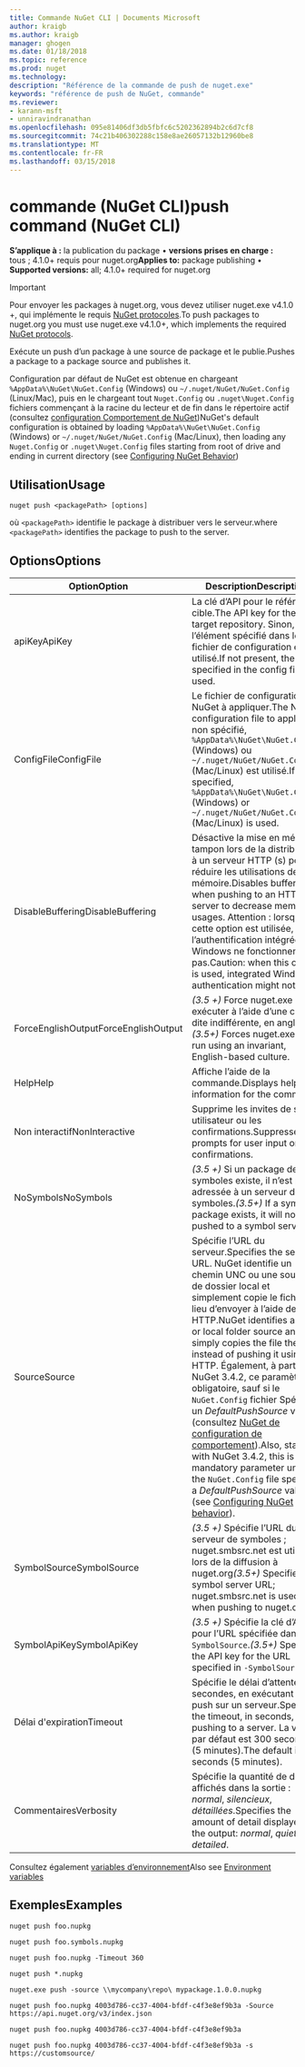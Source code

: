 ```yaml
---
title: Commande NuGet CLI | Documents Microsoft
author: kraigb
ms.author: kraigb
manager: ghogen
ms.date: 01/18/2018
ms.topic: reference
ms.prod: nuget
ms.technology: 
description: "Référence de la commande de push de nuget.exe"
keywords: "référence de push de NuGet, commande"
ms.reviewer:
- karann-msft
- unniravindranathan
ms.openlocfilehash: 095e81406df3db5fbfc6c5202362894b2c6d7cf8
ms.sourcegitcommit: 74c21b406302288c158e8ae26057132b12960be8
ms.translationtype: MT
ms.contentlocale: fr-FR
ms.lasthandoff: 03/15/2018
---
```

# <a name="push-command-nuget-cli"></a><span data-ttu-id="567d3-104">commande (NuGet CLI)</span><span class="sxs-lookup"><span data-stu-id="567d3-104">push command (NuGet CLI)</span></span>

<span data-ttu-id="567d3-105">**S’applique à :** la publication du package &bullet; **versions prises en charge :** tous ; 4.1.0+ requis pour nuget.org</span><span class="sxs-lookup"><span data-stu-id="567d3-105">**Applies to:** package publishing &bullet; **Supported versions:** all; 4.1.0+ required for nuget.org</span></span>

> [!Important]
> <span data-ttu-id="567d3-106">Pour envoyer les packages à nuget.org, vous devez utiliser nuget.exe v4.1.0 +, qui implémente le requis [NuGet protocoles](../api/nuget-protocols.md).</span><span class="sxs-lookup"><span data-stu-id="567d3-106">To push packages to nuget.org you must use nuget.exe v4.1.0+, which implements the required [NuGet protocols](../api/nuget-protocols.md).</span></span>

<span data-ttu-id="567d3-107">Exécute un push d’un package à une source de package et le publie.</span><span class="sxs-lookup"><span data-stu-id="567d3-107">Pushes a package to a package source and publishes it.</span></span>

<span data-ttu-id="567d3-108">Configuration par défaut de NuGet est obtenue en chargeant `%AppData%\NuGet\NuGet.Config` (Windows) ou `~/.nuget/NuGet/NuGet.Config` (Linux/Mac), puis en le chargeant tout `Nuget.Config` ou `.nuget\Nuget.Config` fichiers commençant à la racine du lecteur et de fin dans le répertoire actif (consultez [configuration Comportement de NuGet](../consume-packages/configuring-nuget-behavior.md))</span><span class="sxs-lookup"><span data-stu-id="567d3-108">NuGet's default configuration is obtained by loading `%AppData%\NuGet\NuGet.Config` (Windows) or `~/.nuget/NuGet/NuGet.Config` (Mac/Linux), then loading any `Nuget.Config` or `.nuget\Nuget.Config` files starting from root of drive and ending in current directory (see [Configuring NuGet Behavior](../consume-packages/configuring-nuget-behavior.md))</span></span>

## <a name="usage"></a><span data-ttu-id="567d3-109">Utilisation</span><span class="sxs-lookup"><span data-stu-id="567d3-109">Usage</span></span>

```cli
nuget push <packagePath> [options]
```

<span data-ttu-id="567d3-110">où `<packagePath>` identifie le package à distribuer vers le serveur.</span><span class="sxs-lookup"><span data-stu-id="567d3-110">where `<packagePath>` identifies the package to push to the server.</span></span>

## <a name="options"></a><span data-ttu-id="567d3-111">Options</span><span class="sxs-lookup"><span data-stu-id="567d3-111">Options</span></span>

| <span data-ttu-id="567d3-112">Option</span><span class="sxs-lookup"><span data-stu-id="567d3-112">Option</span></span> | <span data-ttu-id="567d3-113">Description</span><span class="sxs-lookup"><span data-stu-id="567d3-113">Description</span></span> |
| --- | --- |
| <span data-ttu-id="567d3-114">apiKey</span><span class="sxs-lookup"><span data-stu-id="567d3-114">ApiKey</span></span> | <span data-ttu-id="567d3-115">La clé d’API pour le référentiel cible.</span><span class="sxs-lookup"><span data-stu-id="567d3-115">The API key for the target repository.</span></span> <span data-ttu-id="567d3-116">Sinon, l’élément spécifié dans le fichier de configuration est utilisé.</span><span class="sxs-lookup"><span data-stu-id="567d3-116">If not present,  the one specified in the config file is used.</span></span> |
| <span data-ttu-id="567d3-117">ConfigFile</span><span class="sxs-lookup"><span data-stu-id="567d3-117">ConfigFile</span></span> | <span data-ttu-id="567d3-118">Le fichier de configuration NuGet à appliquer.</span><span class="sxs-lookup"><span data-stu-id="567d3-118">The NuGet configuration file to apply.</span></span> <span data-ttu-id="567d3-119">Si non spécifié, `%AppData%\NuGet\NuGet.Config` (Windows) ou `~/.nuget/NuGet/NuGet.Config` (Mac/Linux) est utilisé.</span><span class="sxs-lookup"><span data-stu-id="567d3-119">If not specified, `%AppData%\NuGet\NuGet.Config` (Windows) or `~/.nuget/NuGet/NuGet.Config` (Mac/Linux) is used.</span></span>|
| <span data-ttu-id="567d3-120">DisableBuffering</span><span class="sxs-lookup"><span data-stu-id="567d3-120">DisableBuffering</span></span> | <span data-ttu-id="567d3-121">Désactive la mise en mémoire tampon lors de la distribution à un serveur HTTP (s) pour réduire les utilisations de la mémoire.</span><span class="sxs-lookup"><span data-stu-id="567d3-121">Disables buffering when pushing to an HTTP(s) server to decrease memory usages.</span></span> <span data-ttu-id="567d3-122">Attention : lorsque cette option est utilisée, l’authentification intégrée de Windows ne fonctionnent pas.</span><span class="sxs-lookup"><span data-stu-id="567d3-122">Caution: when this option is used, integrated Windows authentication might not work.</span></span> |
| <span data-ttu-id="567d3-123">ForceEnglishOutput</span><span class="sxs-lookup"><span data-stu-id="567d3-123">ForceEnglishOutput</span></span> | <span data-ttu-id="567d3-124">*(3.5 +)*  Force nuget.exe pour exécuter à l’aide d’une culture dite indifférente, en anglais.</span><span class="sxs-lookup"><span data-stu-id="567d3-124">*(3.5+)* Forces nuget.exe to run using an invariant, English-based culture.</span></span> |
| <span data-ttu-id="567d3-125">Help</span><span class="sxs-lookup"><span data-stu-id="567d3-125">Help</span></span> | <span data-ttu-id="567d3-126">Affiche l’aide de la commande.</span><span class="sxs-lookup"><span data-stu-id="567d3-126">Displays help information for the command.</span></span> |
| <span data-ttu-id="567d3-127">Non interactif</span><span class="sxs-lookup"><span data-stu-id="567d3-127">NonInteractive</span></span> | <span data-ttu-id="567d3-128">Supprime les invites de saisie utilisateur ou les confirmations.</span><span class="sxs-lookup"><span data-stu-id="567d3-128">Suppresses prompts for user input or confirmations.</span></span> |
| <span data-ttu-id="567d3-129">NoSymbols</span><span class="sxs-lookup"><span data-stu-id="567d3-129">NoSymbols</span></span> | <span data-ttu-id="567d3-130">*(3.5 +)*  Si un package de symboles existe, il n’est pas adressée à un serveur de symboles.</span><span class="sxs-lookup"><span data-stu-id="567d3-130">*(3.5+)* If a symbols package exists, it will not be pushed to a symbol server.</span></span> |
| <span data-ttu-id="567d3-131">Source</span><span class="sxs-lookup"><span data-stu-id="567d3-131">Source</span></span> | <span data-ttu-id="567d3-132">Spécifie l’URL du serveur.</span><span class="sxs-lookup"><span data-stu-id="567d3-132">Specifies the server URL.</span></span> <span data-ttu-id="567d3-133">NuGet identifie un chemin UNC ou une source de dossier local et simplement copie le fichier au lieu d’envoyer à l’aide de HTTP.</span><span class="sxs-lookup"><span data-stu-id="567d3-133">NuGet identifies a UNC or local folder source and simply copies the file there instead of pushing it using HTTP.</span></span>  <span data-ttu-id="567d3-134">Également, à partir de NuGet 3.4.2, ce paramètre est obligatoire, sauf si le `NuGet.Config` fichier Spécifie un *DefaultPushSource* valeur (consultez [NuGet de configuration de comportement](../consume-packages/configuring-nuget-behavior.md)).</span><span class="sxs-lookup"><span data-stu-id="567d3-134">Also, starting with NuGet 3.4.2, this is a mandatory parameter unless the `NuGet.Config` file specifies a *DefaultPushSource* value (see [Configuring NuGet behavior](../consume-packages/configuring-nuget-behavior.md)).</span></span> |
| <span data-ttu-id="567d3-135">SymbolSource</span><span class="sxs-lookup"><span data-stu-id="567d3-135">SymbolSource</span></span> | <span data-ttu-id="567d3-136">*(3.5 +)*  Spécifie l’URL du serveur de symboles ; nuget.smbsrc.net est utilisé lors de la diffusion à nuget.org</span><span class="sxs-lookup"><span data-stu-id="567d3-136">*(3.5+)* Specifies the symbol server URL; nuget.smbsrc.net is used when pushing to nuget.org</span></span> |
| <span data-ttu-id="567d3-137">SymbolApiKey</span><span class="sxs-lookup"><span data-stu-id="567d3-137">SymbolApiKey</span></span> | <span data-ttu-id="567d3-138">*(3.5 +)*  Spécifie la clé d’API pour l’URL spécifiée dans `-SymbolSource`.</span><span class="sxs-lookup"><span data-stu-id="567d3-138">*(3.5+)* Specifies the API key for the URL specified in `-SymbolSource`.</span></span> |
| <span data-ttu-id="567d3-139">Délai d'expiration</span><span class="sxs-lookup"><span data-stu-id="567d3-139">Timeout</span></span> | <span data-ttu-id="567d3-140">Spécifie le délai d’attente, en secondes, en exécutant un push sur un serveur.</span><span class="sxs-lookup"><span data-stu-id="567d3-140">Specifies the timeout, in seconds, for pushing to a server.</span></span> <span data-ttu-id="567d3-141">La valeur par défaut est 300 secondes (5 minutes).</span><span class="sxs-lookup"><span data-stu-id="567d3-141">The default is 300 seconds (5 minutes).</span></span> |
| <span data-ttu-id="567d3-142">Commentaires</span><span class="sxs-lookup"><span data-stu-id="567d3-142">Verbosity</span></span> | <span data-ttu-id="567d3-143">Spécifie la quantité de détails affichés dans la sortie : *normal*, *silencieux*, *détaillées*.</span><span class="sxs-lookup"><span data-stu-id="567d3-143">Specifies the amount of detail displayed in the output: *normal*, *quiet*, *detailed*.</span></span> |

<span data-ttu-id="567d3-144">Consultez également [variables d’environnement](cli-ref-environment-variables.md)</span><span class="sxs-lookup"><span data-stu-id="567d3-144">Also see [Environment variables](cli-ref-environment-variables.md)</span></span>

## <a name="examples"></a><span data-ttu-id="567d3-145">Exemples</span><span class="sxs-lookup"><span data-stu-id="567d3-145">Examples</span></span>

```cli
nuget push foo.nupkg

nuget push foo.symbols.nupkg

nuget push foo.nupkg -Timeout 360

nuget push *.nupkg

nuget.exe push -source \\mycompany\repo\ mypackage.1.0.0.nupkg

nuget push foo.nupkg 4003d786-cc37-4004-bfdf-c4f3e8ef9b3a -Source https://api.nuget.org/v3/index.json

nuget push foo.nupkg 4003d786-cc37-4004-bfdf-c4f3e8ef9b3a

nuget push foo.nupkg 4003d786-cc37-4004-bfdf-c4f3e8ef9b3a -s https://customsource/
```
